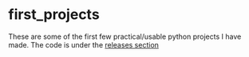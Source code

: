 # first_projects

These are some of the first few practical/usable python projects I have made. The code is under the 
[releases section](https://github.com/CamdenBopp/first_projects/releases)  